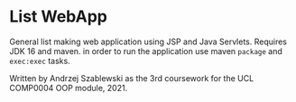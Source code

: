 # List WebApp
General list making web application using JSP and Java Servlets. Requires JDK 16 and maven.
in order to run the application use maven `package` and `exec:exec` tasks.

Written by Andrzej Szablewski as the 3rd coursework for the UCL COMP0004 OOP module, 2021.